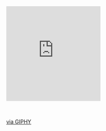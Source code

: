 <div style="width:100%;height:0;padding-bottom:56%;position:relative;"><iframe src="https://giphy.com/embed/3o7aD4WmSr6b9LgOli" width="250" height="250" style="position:absolute" frameBorder="0" class="giphy-embed" allowFullScreen></iframe></div><p><a href="https://giphy.com/gifs/cat-cute-yes-3o7aD4WmSr6b9LgOli">via GIPHY</a></p>